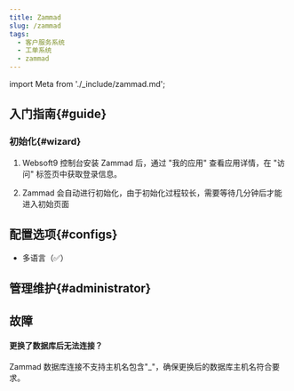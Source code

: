 ```yaml
---
title: Zammad
slug: /zammad
tags:
  - 客户服务系统
  - 工单系统
  - zammad
---
```


import Meta from './_include/zammad.md';

<Meta name="meta" />

## 入门指南{#guide}

### 初始化{#wizard}

1. Websoft9 控制台安装 Zammad 后，通过 "我的应用" 查看应用详情，在 "访问" 标签页中获取登录信息。

2. Zammad 会自动进行初始化，由于初始化过程较长，需要等待几分钟后才能进入初始页面

## 配置选项{#configs}

- 多语言（✅）

## 管理维护{#administrator}

## 故障

#### 更换了数据库后无法连接？

Zammad 数据库连接不支持主机名包含"_"，确保更换后的数据库主机名符合要求。

